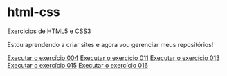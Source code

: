 # html-css

Exercicios de HTML5 e CSS3

Estou aprendendo a criar sites e agora vou gerenciar meus repositórios!

<a href="https://julioneri.github.io/html-css/exercicios/ex004/index.html">Executar o exercício 004</a>
<a href="https://julioneri.github.io/html-css/exercicios/ex011/index.html">Executar o exercício 011</a>
<a href="https://julioneri.github.io/html-css/exercicios/ex013/index.html">Executar o exercício 013</a>
<a href="https://julioneri.github.io/html-css/exercicios/ex015/index.html">Executar o exercício 015</a>
<a href="https://julioneri.github.io/html-css/exercicios/ex016/index.html">Executar o exercício 016</a>
